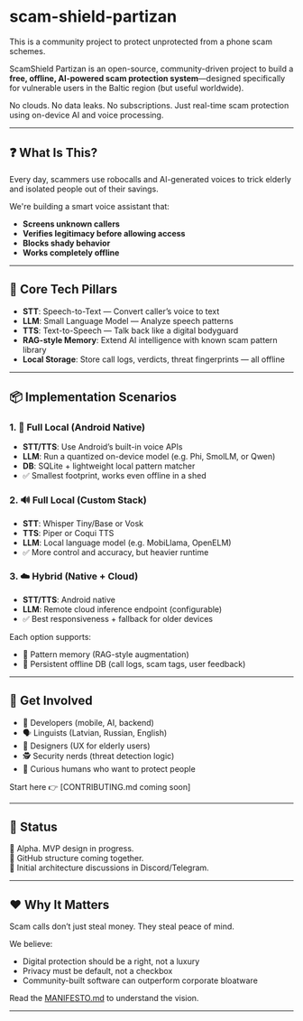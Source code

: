 # scam-shield-partizan
This is a community project to protect unprotected from a phone scam schemes.

ScamShield Partizan is an open-source, community-driven project to build a **free, offline, AI-powered scam protection system**—designed specifically for vulnerable users in the Baltic region (but useful worldwide).

No clouds. No data leaks. No subscriptions.
Just real-time scam protection using on-device AI and voice processing.

---

## ❓ What Is This?

Every day, scammers use robocalls and AI-generated voices to trick elderly and isolated people out of their savings.

We're building a smart voice assistant that:
- **Screens unknown callers**
- **Verifies legitimacy before allowing access**
- **Blocks shady behavior**
- **Works completely offline**

---

## 🧠 Core Tech Pillars

- **STT**: Speech-to-Text — Convert caller’s voice to text
- **LLM**: Small Language Model — Analyze speech patterns
- **TTS**: Text-to-Speech — Talk back like a digital bodyguard
- **RAG-style Memory**: Extend AI intelligence with known scam pattern library
- **Local Storage**: Store call logs, verdicts, threat fingerprints — all offline

---

## 📦 Implementation Scenarios

### 1. 💾 Full Local (Android Native)

- **STT/TTS**: Use Android’s built-in voice APIs
- **LLM**: Run a quantized on-device model (e.g. Phi, SmolLM, or Qwen)
- **DB**: SQLite + lightweight local pattern matcher
- ✅ Smallest footprint, works even offline in a shed

### 2. 🔊 Full Local (Custom Stack)

- **STT**: Whisper Tiny/Base or Vosk
- **TTS**: Piper or Coqui TTS
- **LLM**: Local language model (e.g. MobiLlama, OpenELM)
- ✅ More control and accuracy, but heavier runtime

### 3. ☁️ Hybrid (Native + Cloud)

- **STT/TTS**: Android native
- **LLM**: Remote cloud inference endpoint (configurable)
- ✅ Best responsiveness + fallback for older devices

Each option supports:
- 🧠 Pattern memory (RAG-style augmentation)
- 💾 Persistent offline DB (call logs, scam tags, user feedback)

---

## 💌 Get Involved

- 🔧 Developers (mobile, AI, backend)
- 🗣️ Linguists (Latvian, Russian, English)
- 🎨 Designers (UX for elderly users)
- 🕵️ Security nerds (threat detection logic)
- 🧠 Curious humans who want to protect people

Start here 👉 [CONTRIBUTING.md coming soon]

---

## 📍 Status

🧪 Alpha. MVP design in progress.  
📂 GitHub structure coming together.  
💬 Initial architecture discussions in Discord/Telegram.

---

## ❤️ Why It Matters

Scam calls don’t just steal money. They steal peace of mind.

We believe:
- Digital protection should be a right, not a luxury
- Privacy must be default, not a checkbox
- Community-built software can outperform corporate bloatware

Read the [MANIFESTO.md](MANIFESTO.md) to understand the vision.

---
